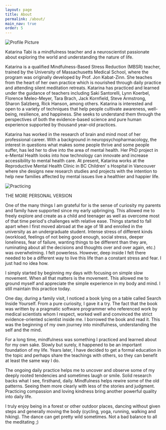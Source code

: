```yaml
---
layout: page
title: About
permalink: /about/
main_nav: true
order: 5
---
```


<img src="{{ site.baseurl }}/assets/Website ACD - cut picture.jpg" title="Profile Picture" class="profile">

Katarina Tabi is a mindfulness teacher and a neuroscientist passionate about exploring the world and understanding the nature of life.

Katarina is a qualified Mindfulness-Based Stress Reduction (MBSR) teacher, trained by the University of Massachusetts Medical School, where the program was originally developed by Prof. Jon Kabat-Zinn. She teaches from the heart of her own practice which is nourished through daily practice and attending silent meditation retreats. Katarina has practiced and learned under the guidance of teachers including Saki Santorelli, Lynn Koerbel, Florence Meleo-Meyer, Tara Brach, Jack Kornfield, Steve Armstrong, Sharon Salzberg, Rick Hanson, among others.
Katarina is interested and open to a variety of techniques that help people cultivate awareness, well-being, resilience, and happiness. She seeks to understand them through the perspectives of both the evidence-based science and pure human experience supported by thousand year-old practices.
 
Katarina has worked in the research of brain and mind most of her professional career. With a background in neuropsychopharmacology, the interest in questions what makes some people thrive and some people suffer, has led her to dive into the area of mental health. Her PhD project in e-Mental Health looks into how technology can innovate and increase accessibility to mental health care. At present, Katarina works at the Reproductive Mental Health Clinic in BC Children’ s Hospital in Vancouver where she designs new research studies and projects with the intention to help new families affected by mental issues live a healthier and happier life.


<img src="{{ site.baseurl }}/assets/karimatka salt spring2.jpg" title="Practicing" class="profile">

THE MORE PERSONAL VERSION

One of the many things I am grateful for is the sense of curiosity my parents and family have supported since my early upbringing. This allowed me to freely explore and create as a child and teenager as well as overcome most of that time period's challenges with relative ease. Things started to fall apart when I first moved abroad at the age of 18 and enrolled in the university as an undergraduate student. Intense stress of different kinds (workload, feelings of not being good enough, social stress, deeper loneliness, fear of failure, wanting things to be different than they are, ruminating about all the decisions and thoughts over and over again, etc.) was overwhelming. I felt powerless. However, deep inside I felt there needed to be a different way to live this life than a constant stress and fear. I just had no idea how.

I simply started by beginning my days with focusing on simple slow movement. When all that matters is the movement. This allowed me to ground myself and appreciate the simple experience in my body and mind. I still maintain this practice today.

One day, during a family visit, I noticed a book lying on a table called Search Inside Yourself. From a pure curiosity, I gave it a try. The fact that the book was written by a pragmatic software programmer who referenced work by medical scientists whom I respect, worked well and convinced the strict evidence-oriented scientist inside me. I borrowed the book and read it. This was the beginning of my own journey into mindfulness, understanding the self and the mind.

For a long time, mindfulness was something I practiced and learned about for my own sake. Slowly but surely, it happened to be an important foundation of my life. Years later, I have decided to get a formal education in the topic and perhaps share the teachings with others, so they can benefit at least the same way I do.

The ongoing daily practice helps me to uncover and observe some of my deeply rooted tendencies and sometimes laugh or smile. Solid research backs what I see, firsthand, daily. Mindfulness helps rewire some of the old patterns. Seeing them more clearly with less of the stories and judgment. Practicing compassion and loving kindness bring another powerful quality into daily life.

I truly enjoy being in a forest or other outdoor places, dancing without given steps and generally moving the body (cycling, yoga, running, walking and hiking). The dance can get pretty wild sometimes. Not a bad balance to all the meditating ;)
